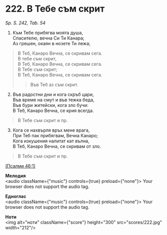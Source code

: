 # 222. В Тебе съм скрит  

*Sp. S. 242, Tab. 54*  

1. Към Тебе прибягва моята душа,  
Спасителю, вечна Си Ти Канара;  
Аз грешен, окаян в нозете Ти лежа;  

> В Теб, Канаро Вечна, се скривам сега.  
> В тебе съм скрит,  
> В Теб, Канаро Вечна, се скривам сега.  
> В Тебе съм скрит;  
> В Теб, Канаро Вечна, се скривам сега.  
>> Във Теб аз съм скрит.  

2. Във радостни дни и кога скръб цари,  
Във време на смут и във тежка беда,  
Във бури житейски, кога зло бучи:  
В Теб, Канаро Вечна, се крия всегда.  

> В Тебе съм скрит и пр.  

3. Кога се нахвърля връх мене врага,  
При Теб пак прибягвам, Вечна Канаро;  
Кога изкушения налитат кат вълна,  
В Теб, Канаро Вечна, се скривам от зло.  

> В Тебе съм скрит и пр.  

[(Псалми 46:1)](http://biblia.bg/index.php?k=19&g=46&s=1)  

__Мелодия__  
<audio className={"music"} controls={true} preload={"none"}><source src="mp3/222.mp3" type="audio/mpeg"/>
Your browser does not support the audio tag.
</audio>  

__Едноглас__  
<audio className={"music"} controls={true} preload={"none"}><source src="transp/222.mp3" type="audio/mpeg"/>
Your browser does not support the audio tag.
</audio>  

__Ноти__  
<img alt="ноти" className={"score"} height="300" src="scores/222.jpg" width="212"/>
